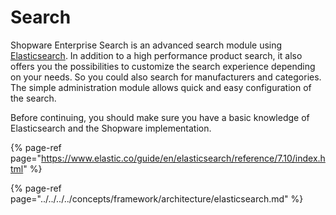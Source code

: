 # Search

Shopware Enterprise Search is an advanced search module using [Elasticsearch](../../../../concepts/framework/architecture/elasticsearch.md).
In addition to a high performance product search, it also offers you the possibilities to customize the search experience depending on your needs. So you could also search for manufacturers and categories.
The simple administration module allows quick and easy configuration of the search.

Before continuing, you should make sure you have a basic knowledge of Elasticsearch and the Shopware implementation.

{% page-ref page="https://www.elastic.co/guide/en/elasticsearch/reference/7.10/index.html" %}

{% page-ref page="../../../../concepts/framework/architecture/elasticsearch.md" %}
